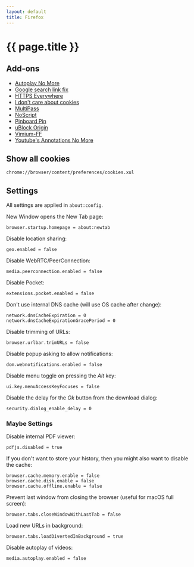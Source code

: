 ```yaml
---
layout: default
title: Firefox
---
```


# {{ page.title }}

## Add-ons

- [Autoplay No More](https://addons.mozilla.org/firefox/addon/autoplay-no-more/)
- [Google search link fix](https://addons.mozilla.org/firefox/addon/google-search-link-fix/)
- [HTTPS Everywhere](https://addons.mozilla.org/firefox/addon/https-everywhere/)
- [I don't care about cookies](https://addons.mozilla.org/firefox/addon/i-dont-care-about-cookies/)
- [MultiPass](https://addons.mozilla.org/firefox/addon/multipass/)
- [NoScript](https://addons.mozilla.org/firefox/addon/noscript/)
- [Pinboard Pin](https://addons.mozilla.org/firefox/addon/pinboard-pin/)
- [uBlock Origin](https://addons.mozilla.org/firefox/addon/ublock-origin/)
- [Vimium-FF](https://addons.mozilla.org/firefox/addon/vimium-ff/)
- [Youtube's Annotations No More](https://addons.mozilla.org/firefox/addon/youtubes-annotations-no-more/)

## Show all cookies

    chrome://browser/content/preferences/cookies.xul

## Settings

All settings are applied in `about:config`.

New Window opens the New Tab page:

    browser.startup.homepage = about:newtab

Disable location sharing:

    geo.enabled = false

Disable WebRTC/PeerConnection:

    media.peerconnection.enabled = false

Disable Pocket:

    extensions.pocket.enabled = false

Don't use internal DNS cache (will use OS cache after change):

    network.dnsCacheExpiration = 0
    network.dnsCacheExpirationGracePeriod = 0

Disable trimming of URLs:

    browser.urlbar.trimURLs = false

Disable popup asking to allow notifications:

    dom.webnotifications.enabled = false

Disable menu toggle on pressing the *Alt* key:

    ui.key.menuAccessKeyFocuses = false

Disable the delay for the *Ok* button from the download dialog:

    security.dialog_enable_delay = 0

### Maybe Settings

Disable internal PDF viewer:

    pdfjs.disabled = true

If you don't want to store your history, then you might also want to
disable the cache:

    browser.cache.memory.enable = false
    browser.cache.disk.enable = false
    browser.cache.offline.enable = false

Prevent last window from closing the browser (useful for macOS full screen):

    browser.tabs.closeWindowWithLastTab = false

Load new URLs in background:

    browser.tabs.loadDivertedInBackground = true

Disable autoplay of videos:

    media.autoplay.enabled = false

